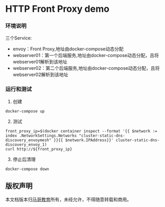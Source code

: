 # HTTP Front Proxy demo

### 环境说明
三个Service:
- envoy：Front Proxy,地址由docker-compose动态分配
- webserver01：第一个后端服务,地址由docker-compose动态分配，且将webserver01解析到该地址
- webserver02：第二个后端服务,地址由docker-compose动态分配，且将webserver02解析到该地址

### 运行和测试
1. 创建
```
docker-compose up
```

2. 测试
```
front_proxy_ip=$(docker container inspect --format '{{ $network := index .NetworkSettings.Networks "cluster-static-dns-discovery_envoymesh" }}{{ $network.IPAddress}}' cluster-static-dns-discovery_envoy_1)
curl http://${front_proxy_ip}
```

3. 停止后清理
```
docker-compose down
```

## 版权声明
本文档版本归[马哥教育](www.magedu.com)所有，未经允许，不得随意转载和商用。
